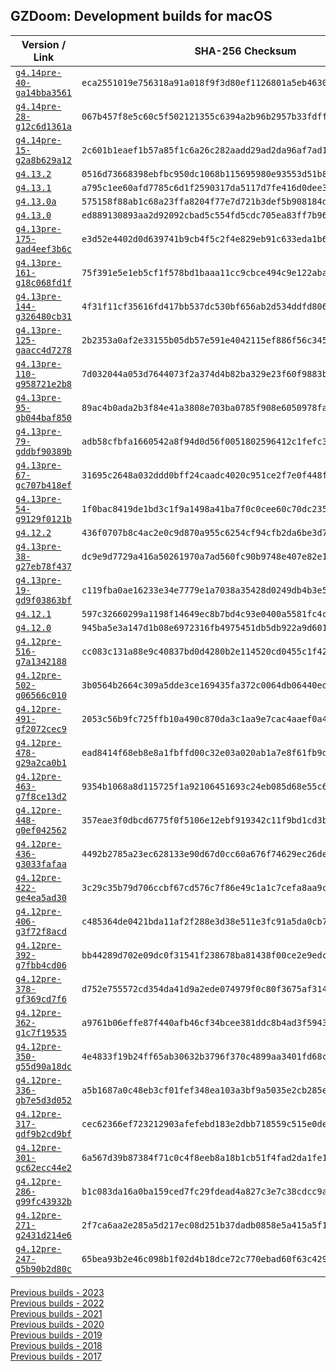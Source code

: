## GZDoom: Development builds for macOS

|Version / Link|SHA-256 Checksum|
|---|---|
|[`g4.14pre-40-ga14bba3561`](https://github.com/alexey-lysiuk/gzdoom-macos-devbuilds/releases/download/g4.14pre-40-ga14bba3561/gzdoom-g4.14pre-40-ga14bba3561.zip)|`eca2551019e756318a91a018f9f3d80ef1126801a5eb463045f6ba3a9bf156eb`|
|[`g4.14pre-28-g12c6d1361a`](https://github.com/alexey-lysiuk/gzdoom-macos-devbuilds/releases/download/g4.14pre-28-g12c6d1361a/gzdoom-g4.14pre-28-g12c6d1361a.zip)|`067b457f8e5c60c5f502121355c6394a2b96b2957b33fdff41908da68b048371`|
|[`g4.14pre-15-g2a8b629a12`](https://github.com/alexey-lysiuk/gzdoom-macos-devbuilds/releases/download/g4.14pre-15-g2a8b629a12/gzdoom-g4.14pre-15-g2a8b629a12.zip)|`2c601b1eaef1b57a85f1c6a26c282aadd29ad2da96af7ad147996f65010c264e`|
|[`g4.13.2`](https://github.com/alexey-lysiuk/gzdoom-macos-devbuilds/releases/download/g4.13.2/gzdoom-g4.13.2.zip)|`0516d73668398ebfbc950dc1068b115695980e93553d51b843c6a5a62edacc2c`|
|[`g4.13.1`](https://github.com/alexey-lysiuk/gzdoom-macos-devbuilds/releases/download/g4.13.1/gzdoom-g4.13.1.zip)|`a795c1ee60afd7785c6d1f2590317da5117d7fe416d0dee35939f5712f308ffe`|
|[`g4.13.0a`](https://github.com/alexey-lysiuk/gzdoom-macos-devbuilds/releases/download/g4.13.0a/gzdoom-g4.13.0a.zip)|`575158f88ab1c68a23ffa8204f77e7d721b3def5b908184dbf89d32e0a9591a0`|
|[`g4.13.0`](https://github.com/alexey-lysiuk/gzdoom-macos-devbuilds/releases/download/g4.13.0/gzdoom-g4.13.0.zip)|`ed889130893aa2d92092cbad5c554fd5cdc705ea83ff7b96d3898475952c533b`|
|[`g4.13pre-175-gad4eef3b6c`](https://github.com/alexey-lysiuk/gzdoom-macos-devbuilds/releases/download/g4.13pre-175-gad4eef3b6c/gzdoom-g4.13pre-175-gad4eef3b6c.zip)|`e3d52e4402d0d639741b9cb4f5c2f4e829eb91c633eda1b682cb7d7ca2088a85`|
|[`g4.13pre-161-g18c068fd1f`](https://github.com/alexey-lysiuk/gzdoom-macos-devbuilds/releases/download/g4.13pre-161-g18c068fd1f/gzdoom-g4.13pre-161-g18c068fd1f.zip)|`75f391e5e1eb5cf1f578bd1baaa11cc9cbce494c9e122abab7c0da8a5c6d4cc6`|
|[`g4.13pre-144-g326480cb31`](https://github.com/alexey-lysiuk/gzdoom-macos-devbuilds/releases/download/g4.13pre-144-g326480cb31/gzdoom-g4.13pre-144-g326480cb31.zip)|`4f31f11cf35616fd417bb537dc530bf656ab2d534ddfd80607dd911d230432f2`|
|[`g4.13pre-125-gaacc4d7278`](https://github.com/alexey-lysiuk/gzdoom-macos-devbuilds/releases/download/g4.13pre-125-gaacc4d7278/gzdoom-g4.13pre-125-gaacc4d7278.zip)|`2b2353a0af2e33155b05db57e591e4042115ef886f56c3459e106050642bd799`|
|[`g4.13pre-110-g958721e2b8`](https://github.com/alexey-lysiuk/gzdoom-macos-devbuilds/releases/download/g4.13pre-110-g958721e2b8/gzdoom-g4.13pre-110-g958721e2b8.zip)|`7d032044a053d7644073f2a374d4b82ba329e23f60f9883ba15e0934f8535f58`|
|[`g4.13pre-95-gb044baf850`](https://github.com/alexey-lysiuk/gzdoom-macos-devbuilds/releases/download/g4.13pre-95-gb044baf850/gzdoom-g4.13pre-95-gb044baf850.zip)|`89ac4b0ada2b3f84e41a3808e703ba0785f908e6050978faccd9534af11aad80`|
|[`g4.13pre-79-gddbf90389b`](https://github.com/alexey-lysiuk/gzdoom-macos-devbuilds/releases/download/g4.13pre-79-gddbf90389b/gzdoom-g4.13pre-79-gddbf90389b.zip)|`adb58cfbfa1660542a8f94d0d56f0051802596412c1fefc3d0d535e74f168266`|
|[`g4.13pre-67-gc707b418ef`](https://github.com/alexey-lysiuk/gzdoom-macos-devbuilds/releases/download/g4.13pre-67-gc707b418ef/gzdoom-g4.13pre-67-gc707b418ef.zip)|`31695c2648a032ddd0bff24caadc4020c951ce2f7e0f448f00889138ce361d55`|
|[`g4.13pre-54-g9129f0121b`](https://github.com/alexey-lysiuk/gzdoom-macos-devbuilds/releases/download/g4.13pre-54-g9129f0121b/gzdoom-g4.13pre-54-g9129f0121b.zip)|`1f0bac8419de1bd3c1f9a1498a41ba7f0c0cee60c70dc23517e5efff62dd022c`|
|[`g4.12.2`](https://github.com/alexey-lysiuk/gzdoom-macos-devbuilds/releases/download/g4.12.2/gzdoom-g4.12.2.zip)|`436f0707b8c4ac2e0c9d870a955c6254cf94cfb2da6be3d7ea324f387440dcda`|
|[`g4.13pre-38-g27eb78f437`](https://github.com/alexey-lysiuk/gzdoom-macos-devbuilds/releases/download/g4.13pre-38-g27eb78f437/gzdoom-g4.13pre-38-g27eb78f437.zip)|`dc9e9d7729a416a50261970a7ad560fc90b9748e407e82e12e90873c4c71f218`|
|[`g4.13pre-19-gd9f03863bf`](https://github.com/alexey-lysiuk/gzdoom-macos-devbuilds/releases/download/g4.13pre-19-gd9f03863bf/gzdoom-g4.13pre-19-gd9f03863bf.zip)|`c119fba0ae16233e34e7779e1a7038a35428d0249db4b3e52e0f0d737ad918fb`|
|[`g4.12.1`](https://github.com/alexey-lysiuk/gzdoom-macos-devbuilds/releases/download/g4.12.1/gzdoom-g4.12.1.zip)|`597c32660299a1198f14649ec8b7bd4c93e0400a5581fc4c53f61b75479acf7c`|
|[`g4.12.0`](https://github.com/alexey-lysiuk/gzdoom-macos-devbuilds/releases/download/g4.12.0/gzdoom-g4.12.0.zip)|`945ba5e3a147d1b08e6972316fb4975451db5db922a9d6019277e1abbd5051ff`|
|[`g4.12pre-516-g7a1342188`](https://github.com/alexey-lysiuk/gzdoom-macos-devbuilds/releases/download/g4.12pre-516-g7a1342188/gzdoom-g4.12pre-516-g7a1342188.zip)|`cc083c131a88e9c40837bd0d4280b2e114520cd0455c1f42b3fc59e5c31a34c2`|
|[`g4.12pre-502-g06566c010`](https://github.com/alexey-lysiuk/gzdoom-macos-devbuilds/releases/download/g4.12pre-502-g06566c010/gzdoom-g4.12pre-502-g06566c010.zip)|`3b0564b2664c309a5dde3ce169435fa372c0064db06440ed7201a9840007c10b`|
|[`g4.12pre-491-gf2072cec9`](https://github.com/alexey-lysiuk/gzdoom-macos-devbuilds/releases/download/g4.12pre-491-gf2072cec9/gzdoom-g4.12pre-491-gf2072cec9.zip)|`2053c56b9fc725ffb10a490c870da3c1aa9e7cac4aaef0a484b7acdaf1487f52`|
|[`g4.12pre-478-g29a2ca0b1`](https://github.com/alexey-lysiuk/gzdoom-macos-devbuilds/releases/download/g4.12pre-478-g29a2ca0b1/gzdoom-g4.12pre-478-g29a2ca0b1.zip)|`ead8414f68eb8e8a1fbffd00c32e03a020ab1a7e8f61fb9da808782e09936c25`|
|[`g4.12pre-463-g7f8ce13d2`](https://github.com/alexey-lysiuk/gzdoom-macos-devbuilds/releases/download/g4.12pre-463-g7f8ce13d2/gzdoom-g4.12pre-463-g7f8ce13d2.zip)|`9354b1068a8d115725f1a92106451693c24eb085d68e55c6822e2fbc660fc9f5`|
|[`g4.12pre-448-g0ef042562`](https://github.com/alexey-lysiuk/gzdoom-macos-devbuilds/releases/download/g4.12pre-448-g0ef042562/gzdoom-g4.12pre-448-g0ef042562.zip)|`357eae3f0dbcd6775f0f5106e12ebf919342c11f9bd1cd3b50a81104cd3eb503`|
|[`g4.12pre-436-g3033fafaa`](https://github.com/alexey-lysiuk/gzdoom-macos-devbuilds/releases/download/g4.12pre-436-g3033fafaa/gzdoom-g4.12pre-436-g3033fafaa.zip)|`4492b2785a23ec628133e90d67d0cc60a676f74629ec26de8d73d49efcc35e7c`|
|[`g4.12pre-422-ge4ea5ad30`](https://github.com/alexey-lysiuk/gzdoom-macos-devbuilds/releases/download/g4.12pre-422-ge4ea5ad30/gzdoom-g4.12pre-422-ge4ea5ad30.zip)|`3c29c35b79d706ccbf67cd576c7f86e49c1a1c7cefa8aa9c549401f10b96f662`|
|[`g4.12pre-406-g3f72f8acd`](https://github.com/alexey-lysiuk/gzdoom-macos-devbuilds/releases/download/g4.12pre-406-g3f72f8acd/gzdoom-g4.12pre-406-g3f72f8acd.zip)|`c485364de0421bda11af2f288e3d38e511e3fc91a5da0cb710e0c575cc9a2912`|
|[`g4.12pre-392-g7fbb4cd06`](https://github.com/alexey-lysiuk/gzdoom-macos-devbuilds/releases/download/g4.12pre-392-g7fbb4cd06/gzdoom-g4.12pre-392-g7fbb4cd06.zip)|`bb44289d702e09dc0f31541f238678ba81438f00ce2e9edc1b4b885e523c074e`|
|[`g4.12pre-378-gf369cd7f6`](https://github.com/alexey-lysiuk/gzdoom-macos-devbuilds/releases/download/g4.12pre-378-gf369cd7f6/gzdoom-g4.12pre-378-gf369cd7f6.zip)|`d752e755572cd354da41d9a2ede074979f0c80f3675af314208f290638f93c90`|
|[`g4.12pre-362-g1c7f19535`](https://github.com/alexey-lysiuk/gzdoom-macos-devbuilds/releases/download/g4.12pre-362-g1c7f19535/gzdoom-g4.12pre-362-g1c7f19535.zip)|`a9761b06effe87f440afb46cf34bcee381ddc8b4ad3f5943b01070f420344e58`|
|[`g4.12pre-350-g55d90a18dc`](https://github.com/alexey-lysiuk/gzdoom-macos-devbuilds/releases/download/g4.12pre-350-g55d90a18dc/gzdoom-g4.12pre-350-g55d90a18dc.zip)|`4e4833f19b24ff65ab30632b3796f370c4899aa3401fd68cf72e276c05932587`|
|[`g4.12pre-336-gb7e5d3d052`](https://github.com/alexey-lysiuk/gzdoom-macos-devbuilds/releases/download/g4.12pre-336-gb7e5d3d052/gzdoom-g4.12pre-336-gb7e5d3d052.zip)|`a5b1687a0c48eb3cf01fef348ea103a3bf9a5035e2cb285ef9ec23c94c9dceb4`|
|[`g4.12pre-317-gdf9b2cd9bf`](https://github.com/alexey-lysiuk/gzdoom-macos-devbuilds/releases/download/g4.12pre-317-gdf9b2cd9bf/gzdoom-g4.12pre-317-gdf9b2cd9bf.zip)|`cec62366ef723212903afefebd183e2dbb718559c515e0de722d256d5449bb7a`|
|[`g4.12pre-301-gc62ecc44e2`](https://github.com/alexey-lysiuk/gzdoom-macos-devbuilds/releases/download/g4.12pre-301-gc62ecc44e2/gzdoom-g4.12pre-301-gc62ecc44e2.zip)|`6a567d39b87384f71c0c4f8eeb8a18b1cb51f4fad2da1fe10b7a4d97ce5aca9a`|
|[`g4.12pre-286-g99fc43932b`](https://github.com/alexey-lysiuk/gzdoom-macos-devbuilds/releases/download/g4.12pre-286-g99fc43932b/gzdoom-g4.12pre-286-g99fc43932b.zip)|`b1c083da16a0ba159ced7fc29fdead4a827c3e7c38cdcc9a9e1a4c2ae8cf5cb7`|
|[`g4.12pre-271-g2431d214e6`](https://github.com/alexey-lysiuk/gzdoom-macos-devbuilds/releases/download/g4.12pre-271-g2431d214e6/gzdoom-g4.12pre-271-g2431d214e6.zip)|`2f7ca6aa2e285a5d217ec08d251b37dadb0858e5a415a5f135a8a2d01d724ff9`|
|[`g4.12pre-247-g5b90b2d80c`](https://github.com/alexey-lysiuk/gzdoom-macos-devbuilds/releases/download/g4.12pre-247-g5b90b2d80c/gzdoom-g4.12pre-247-g5b90b2d80c.zip)|`65bea93b2e46c098b1f02d4b18dce72c770ebad60f63c429ee5616111c67bb5f`|

[Previous builds - 2023](https://github.com/alexey-lysiuk/gzdoom-macos-devbuilds-2023)  
[Previous builds - 2022](https://github.com/alexey-lysiuk/gzdoom-macos-devbuilds-2022)  
[Previous builds - 2021](https://github.com/alexey-lysiuk/gzdoom-macos-devbuilds-2021)  
[Previous builds - 2020](https://github.com/alexey-lysiuk/gzdoom-macos-devbuilds-2020)  
[Previous builds - 2019](https://github.com/alexey-lysiuk/gzdoom-macos-devbuilds-2019)  
[Previous builds - 2018](https://github.com/alexey-lysiuk/gzdoom-macos-devbuilds-2018)  
[Previous builds - 2017](https://github.com/alexey-lysiuk/gzdoom-macos-devbuilds-2017)
